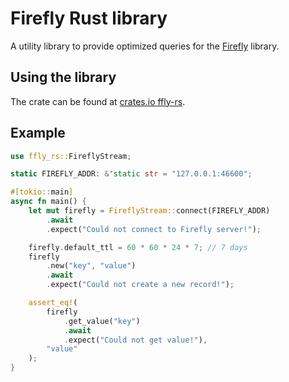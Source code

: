 # Firefly Rust library

A utility library to provide optimized queries for the [Firefly](https://github.com/arthurdw/firefly) library.

## Using the library

The crate can be found at [crates.io ffly-rs](https://crates.io/crates/ffly-rs).

## Example

```rs
use ffly_rs::FireflyStream;

static FIREFLY_ADDR: &'static str = "127.0.0.1:46600";

#[tokio::main]
async fn main() {
    let mut firefly = FireflyStream::connect(FIREFLY_ADDR)
        .await
        .expect("Could not connect to Firefly server!");

    firefly.default_ttl = 60 * 60 * 24 * 7; // 7 days
    firefly
        .new("key", "value")
        .await
        .expect("Could not create a new record!");

    assert_eq!(
        firefly
            .get_value("key")
            .await
            .expect("Could not get value!"),
        "value"
    );
}
```
